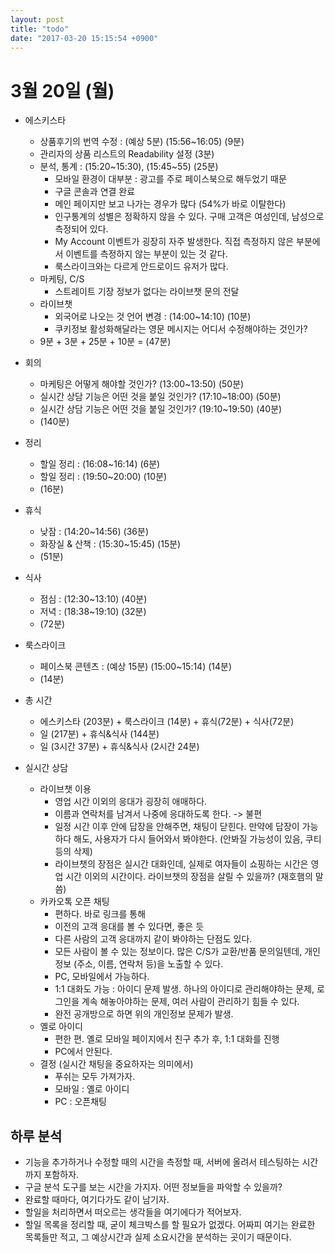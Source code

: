 ```yaml
---
layout: post
title: "todo"
date: "2017-03-20 15:15:54 +0900"
---
```



# 3월 20일 (월)


- 에스키스타
  - 상품후기의 번역 수정 : (예상 5분) (15:56~16:05) (9분)
  - 관리자의 상품 리스트의 Readability 설정 (3분)
  - 분석, 통계 : (15:20~15:30), (15:45~55) (25분)
    - 모바일 환경이 대부분 : 광고를 주로 페이스북으로 해두었기 때문
    - 구글 콘솔과 연결 완료
    - 메인 페이지만 보고 나가는 경우가 많다 (54%가 바로 이탈한다)
    - 인구통계의 성별은 정확하지 않을 수 있다. 구매 고객은 여성인데, 남성으로 측정되어 있다.
    - My Account 이벤트가 굉장히 자주 발생한다. 직접 측정하지 않은 부분에서 이벤트를 측정하지 않는 부분이 있는 것 같다.
    - 룩스라이크와는 다르게 안드로이드 유저가 많다.
  - 마케팅, C/S
    - 스트레이트 기장 정보가 없다는 라이브챗 문의 전달
  - 라이브챗
    - 외국어로 나오는 것 언어 변경 : (14:00~14:10) (10분)
    - 쿠키정보 활성화해달라는 영문 메시지는 어디서 수정해야하는 것인가?
  - 9분 + 3분 + 25분 + 10분 = (47분)

- 회의
  - 마케팅은 어떻게 해야할 것인가? (13:00~13:50) (50분)
  - 실시간 상담 기능은 어떤 것을 붙일 것인가? (17:10~18:00) (50분)
  - 실시간 상담 기능은 어떤 것을 붙일 것인가? (19:10~19:50) (40분)
  - (140분)

- 정리
  - 할일 정리 : (16:08~16:14) (6분)
  - 할일 정리 : (19:50~20:00) (10분)
  - (16분)

- 휴식
  - 낮잠 : (14:20~14:56) (36분)
  - 화장실 & 산책 : (15:30~15:45) (15분)
  - (51분)

- 식사
  - 점심 : (12:30~13:10) (40분)
  - 저녁 : (18:38~19:10) (32분)
  - (72분)

- 룩스라이크
  - 페이스북 콘텐츠 : (예상 15분) (15:00~15:14) (14분)  
  - (14분)

- 총 시간
  - 에스키스타 (203분) + 룩스라이크 (14분) + 휴식(72분) + 식사(72분)
  - 일 (217분) + 휴식&식사 (144분)
  - 일 (3시간 37분) + 휴식&식사 (2시간 24분)
  
- 실시간 상담
  - 라이브챗 이용
    - 영업 시간 이외의 응대가 굉장히 애매하다.
    - 이름과 연락처를 남겨서 나중에 응대하도록 한다. -> 불편
    - 일정 시간 이후 안에 답장을 안해주면, 채팅이 닫힌다. 만약에 답장이 가능하다 해도, 사용자가 다시 들어와서 봐야한다. (안봐질 가능성이 있음, 쿠티 등의 삭제)
    - 라이브챗의 장점은 실시간 대화인데, 실제로 여자들이 쇼핑하는 시간은 영업 시간 이외의 시간이다. 라이브챗의 장점을 살릴 수 있을까? (재호햄의 말씀)
  - 카카오톡 오픈 채팅
    - 편하다. 바로 링크를 통해
    - 이전의 고객 응대를 볼 수 있다면, 좋은 듯
    - 다른 사람의 고객 응대까지 같이 봐야하는 단점도 있다.
    - 모든 사람이 볼 수 있는 정보이다. 많은 C/S가 교환/반품 문의일텐데, 개인정보 (주소, 이름, 연락처 등)을 노출할 수 있다.
    - PC, 모바일에서 가능하다.
    - 1:1 대화도 가능 : 아이디 문제 발생. 하나의 아이디로 관리해야하는 문제, 로그인을 계속 해놓아야하는 문제, 여러 사람이 관리하기 힘들 수 있다.
    - 완전 공개방으로 하면 위의 개인정보 문제가 발생.
  - 옐로 아이디
    - 편한 편. 옐로 모바일 페이지에서 친구 추가 후, 1:1 대화를 진행
    - PC에서 안된다.
  - 결정 (실시간 채팅을 중요하자는 의미에서)
    - 푸쉬는 모두 가져가자.
    - 모바일 : 옐로 아이디
    - PC : 오픈채팅



## 하루 분석
- 기능을 추가하거나 수정할 때의 시간을 측정할 때, 서버에 올려서 테스팅하는 시간까지 포함하자.
- 구글 분석 도구를 보는 시간을 가지자. 어떤 정보들을 파악할 수 있을까?
- 완료할 때마다, 여기다가도 같이 남기자.
- 할일을 처리하면서 떠오르는 생각들을 여기에다가 적어보자.
- 할일 목록을 정리할 때, 굳이 체크박스를 할 필요가 없겠다. 어짜피 여기는 완료한 목록들만 적고, 그 예상시간과 실제 소요시간을 분석하는 곳이기 때문이다.
